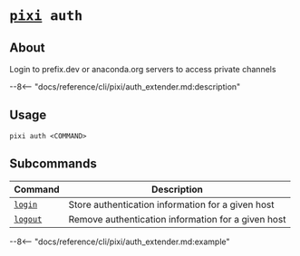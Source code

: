 <!--- This file is autogenerated. Do not edit manually! -->
# <code>[pixi](../pixi.md) auth</code>

## About
Login to prefix.dev or anaconda.org servers to access private channels

--8<-- "docs/reference/cli/pixi/auth_extender.md:description"

## Usage
```
pixi auth <COMMAND>
```

## Subcommands
| Command | Description |
|---------|-------------|
| [`login`](auth/login.md) | Store authentication information for a given host |
| [`logout`](auth/logout.md) | Remove authentication information for a given host |


--8<-- "docs/reference/cli/pixi/auth_extender.md:example"
